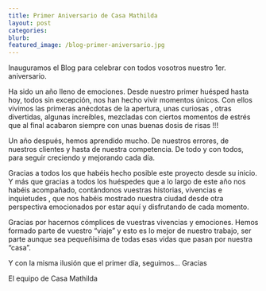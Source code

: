 ```yaml
---
title: Primer Aniversario de Casa Mathilda
layout: post
categories:
blurb:
featured_image: /blog-primer-aniversario.jpg
---
```


Inauguramos el Blog para celebrar con todos vosotros nuestro 1er. aniversario.

Ha sido un a&ntilde;o lleno de emociones. Desde nuestro primer hu&eacute;sped hasta hoy, todos sin excepci&oacute;n, nos han hecho vivir momentos &uacute;nicos. Con ellos vivimos las primeras an&eacute;cdotas de la apertura, unas curiosas , otras divertidas, algunas incre&iacute;bles, mezcladas con ciertos momentos de estr&eacute;s que al final acabaron siempre con unas buenas dosis de risas !!!

Un a&ntilde;o despu&eacute;s, hemos aprendido mucho. De nuestros errores, de nuestros clientes y hasta de nuestra competencia. De todo y con todos, para seguir creciendo y mejorando cada d&iacute;a.

Gracias a todos los que hab&eacute;is hecho posible este proyecto desde su inicio. Y m&aacute;s que gracias a todos los hu&eacute;spedes que a lo largo de este a&ntilde;o nos hab&eacute;is acompa&ntilde;ado, cont&aacute;ndonos vuestras historias, vivencias e inquietudes , que nos hab&eacute;is mostrado nuestra ciudad desde otra perspectiva emocionados por estar aqu&iacute; y disfrutando de cada momento.

Gracias por hacernos c&oacute;mplices de vuestras vivencias y emociones. Hemos formado parte de vuestro “viaje” y esto es lo mejor de nuestro trabajo, ser parte aunque sea peque&ntilde;&iacute;sima de todas esas vidas que pasan por nuestra “casa”.

Y con la misma ilusi&oacute;n que el primer d&iacute;a, seguimos… Gracias

El equipo de Casa Mathilda